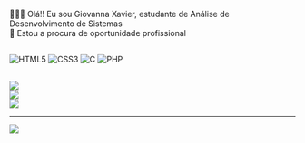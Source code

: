 
👩🏻‍💻 Olá!! Eu sou Giovanna Xavier, estudante de Análise de Desenvolvimento de Sistemas<br>🎯 Estou a procura de oportunidade profissional


##
![HTML5](https://img.shields.io/badge/html5-%23E34F26.svg?style=flat-square&logo=html5&logoColor=white) ![CSS3](https://img.shields.io/badge/css3-%231572B6.svg?style=flat-square&logo=css3&logoColor=white) ![C](https://img.shields.io/badge/c-%2300599C.svg?style=flat-square&logo=c&logoColor=white) ![PHP](https://img.shields.io/badge/php-%23777BB4.svg?style=flat-square&logo=php&logoColor=white)
##
![](https://github-readme-stats.vercel.app/api?username=Giovannakox&theme=dracula&hide_border=false&include_all_commits=false&count_private=false)<br/>
![](https://github-readme-streak-stats.herokuapp.com/?user=Giovannakox&theme=dracula&hide_border=false)<br/>
![](https://github-readme-stats.vercel.app/api/top-langs/?username=Giovannakox&theme=dracula&hide_border=false&include_all_commits=false&count_private=false&layout=compact)

---
[![](https://visitcount.itsvg.in/api?id=Giovannakox&icon=0&color=0)](https://visitcount.itsvg.in)


<!-- Proudly created with GPRM ( https://gprm.itsvg.in ) -->
